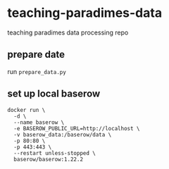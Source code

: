 # teaching-paradimes-data
teaching paradimes data processing repo

## prepare date

run `prepare_data.py`


## set up local baserow

```shell
docker run \
  -d \
  --name baserow \
  -e BASEROW_PUBLIC_URL=http://localhost \
  -v baserow_data:/baserow/data \
  -p 80:80 \
  -p 443:443 \
  --restart unless-stopped \
  baserow/baserow:1.22.2
```
